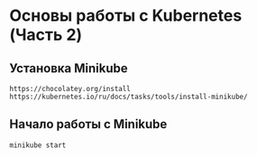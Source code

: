 # Основы работы с Kubernetes (Часть 2)

## Установка Minikube
```
https://chocolatey.org/install
https://kubernetes.io/ru/docs/tasks/tools/install-minikube/
```

## Начало работы с Minikube

```
minikube start
```